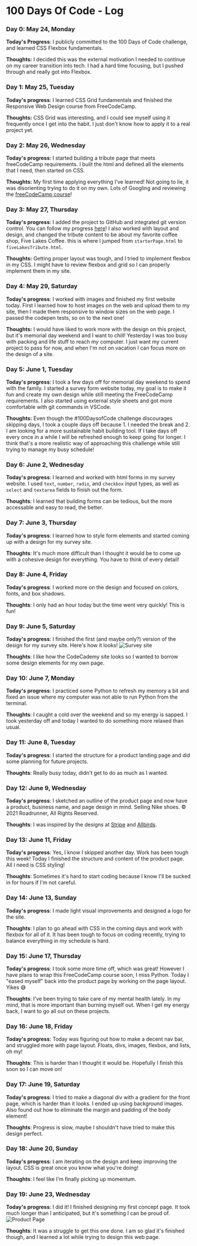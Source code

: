# 100 Days Of Code - Log

### Day 0: May 24, Monday

**Today's Progress**: I publicly committed to the 100 Days of Code challenge, and learned CSS Flexbox fundamentals.

**Thoughts:** I decided this was the external motivation I needed to continue on my career transition into tech. I had a hard time focusing, but I pushed through and really got into Flexbox.


### Day 1: May 25, Tuesday

**Today's progress**: I learned CSS Grid fundamentals and finished the Responsive Web Design course from FreeCodeCamp.

**Thoughts:** CSS Grid was interesting, and I could see myself using it frequently once I get into the habit. I just don't know how to apply it to a real project yet.


### Day 2: May 26, Wednesday

**Today's progress**: I started building a tribute page that meets freeCodeCamp requirements. I built the html and defined all the elements that I need, then started on CSS.

**Thoughts:** My first time applying everything I've learned! Not going to lie, it was disorienting trying to do it on my own. Lots of Googling and reviewing the [freeCodeCamp course](https://www.freecodecamp.org/learn/responsive-web-design/)!


### Day 3: May 27, Thursday

**Today's progress**: I added the project to GitHub and integrated git version control. You can follow my progress [here](https://github.com/MichaelMullet/tributePage.git)! I also worked with layout and design, and changed the tribute content to be about my favorite coffee shop, Five Lakes Coffee. this is where I jumped from `starterPage.html` to `fiveLakesTribute.html`.

**Thoughts:** Getting proper layout was tough, and I tried to implement flexbox in my CSS. I might have to review flexbox and grid so I can properly implement them in my site.


### Day 4: May 29, Saturday

**Today's progress**: I worked with images and finished my first website today. First I learned how to host images on the web and upload them to my site, then I made them responsive to window sizes on the web page. I passed the codepen tests, so on to the next one!

**Thoughts:** I would have liked to work more with the design on this project, but it's memorial day weekend and I want to chill! Yesterday I was too busy with packing and life stuff to reach my computer. I just want my current project to pass for now, and when I'm not on vacation I can focus more on the design of a site.


### Day 5: June 1, Tuesday

**Today's progress**:  I took a few days off for memorial day weekend to spend with the family. I started a survey form website today, my goal is to make it fun and create my own design while still meeting the FreeCodeCamp requirements. I also started using external style sheets and got more comfortable with git commands in VSCode.

**Thoughts:** Even though the #100DaysofCode challenge discourages skipping days, I took a couple days off because 1. I needed the break and 2. I am looking for a more sustainable habit building tool. If I take days off every once in a while I will be refreshed enough to keep going for longer. I think that's a more realistic way of approaching this challenge while still trying to manage my busy schedule!


### Day 6: June 2, Wednesday

**Today's progress**: I learned and worked with html forms in my survey website. I used `text`, `number`, `radio`, and `checkbox` input types, as well as `select` and `textarea` fields to finish out the form.

**Thoughts**: I learned that building forms can be tedious, but the more accessable and easy to read, the better.


### Day 7: June 3, Thursday

**Today's progress**: I learned how to style form elements and started coming up with a design for my survey site.

**Thoughts**: It's much more difficult than I thought it would be to come up with a cohesive design for everything. You have to think of every detail!


### Day 8: June 4, Friday

**Today's progress**: I worked more on the design and focused on colors, fonts, and box shadows.

**Thoughts**: I only had an hour today but the time went very quickly! This is fun!


### Day 9: June 5, Saturday

**Today's progress**: I finished the first (and maybe only?) version of the design for my survey site. Here's how it looks! ![Survey site](https://user-images.githubusercontent.com/80130632/120908577-8e6ee580-c639-11eb-84df-f79dc3a9265c.png)

**Thoughts**: I like how the CodeCademy site looks so I wanted to borrow some design elements for my own page.


### Day 10: June 7, Monday

**Today's progress**: I practiced some Python to refresh my memory a bit and fixed an issue where my computer was not able to run Python from the terminal.

**Thoughts**: I caught a cold over the weekend and so my energy is sapped. I took yesterday off and today I wanted to do something more relaxed than usual.


### Day 11: June 8, Tuesday

**Today's progress**: I started the structure for a product landing page and did some planning for future projects.

**Thoughts**: Really busy today, didn't get to do as much as I wanted.


### Day 12: June 9, Wednesday

**Today's progress**: I sketched an outline of the product page and now have a product, business name, and page design in mind. Selling Nike shoes. &copy; 2021 Roadrunner, All Rights Reserved. 

**Thoughts**: I was inspired by the designs at [Stripe](https://stripe.com/) and [Allbirds](https://www.allbirds.com/).


### Day 13: June 11, Friday

**Today's progress**: Yes, I know I skipped another day. Work has been tough this week! Today I finished the structure and content of the product page. All I need is CSS styling!

**Thoughts**: Sometimes it's hard to start coding because I know I'll be sucked in for hours if I'm not careful.


### Day 14: June 13, Sunday

**Today's progress**: I made light visual improvements and designed a logo for the site.

**Thoughts**: I plan to go ahead with CSS in the coming days and work with flexbox for all of it. It has been tough to focus on coding recently, trying to balance everything in my schedule is hard.


### Day 15: June 17, Thursday

**Today's progress**: I took some more time off, which was great! However I have plans to wrap this FreeCodeCamp course soon, I miss Python. Today I "eased myself" back into the product page by working on the page layout. Yikes 😅

**Thoughts**: I've been trying to take care of my mental health lately. In my mind, that is more important than burning myself out. When I get my energy back, I want to go all out on these projects.


### Day 16: June 18, Friday

**Today's progress**: Today was figuring out how to make a decent nav bar, and struggled more with page layout. Floats, divs, images, flexbox, and lists, oh my!

**Thoughts**: This is harder than I thought it would be. Hopefully I finish this soon so I can move on!


### Day 17: June 19, Saturday

**Today's progress**: I tried to make a diagonal div with a gradient for the front page, which is harder than it looks. I ended up using background images. Also found out how to eliminate the margin and padding of the body element!

**Thoughts**: Progress is slow, maybe I shouldn't have tried to make this design perfect.


### Day 18: June 20, Sunday

**Today's progress**: I am iterating on the design and keep improving the layout. CSS is great once you know what you're doing!

**Thoughts**: I feel like I'm finally picking up momentum.


### Day 19: June 23, Wednesday

**Today's progress**: I did it! I finished designing my first concept page. It took much longer than I anticipated, but it's something I can be proud of. ![Product Page](https://user-images.githubusercontent.com/80130632/123187930-24dc3d00-d469-11eb-8060-9301eb63167c.png)

**Thoughts**: It was a struggle to get this one done. I am so glad it's finished though, and I learned a lot while trying to design this web page.
